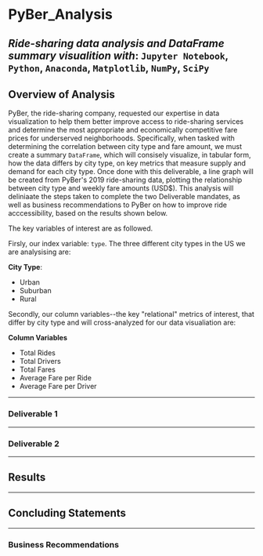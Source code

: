 # PyBer_Analysis
*Ride-sharing data analysis and DataFrame summary visualition with*: `Jupyter Notebook`, `Python`, `Anaconda`, `Matplotlib`, `NumPy`, `SciPy`
---
## Overview of Analysis
PyBer, the ride-sharing company, requested our expertise in data visualization to help them better improve access to ride-sharing services and determine the most appropriate and economically competitive fare prices for underserved neighborhoods. Specifically, when tasked with determining the correlation between city type and fare amount,  we must create a summary `DataFrame`, which will consisely visualize, in tabular form, how the data differs by city type, on key metrics that measure supply and demand for each city type. Once done with this deliverable, a line graph will be created from PyBer's 2019 ride-sharing data, plotting the relationship between city type and weekly fare amounts (USD$). This analysis will deliniaate the steps taken to complete the two Deliverable mandates, as well as business recommendations to PyBer on how to improve ride acccessibility, based on the results shown below. 

The key variables of interest are as followed. 

Firsly, our index variable: `type`. The three different city types in the US we are analysising are:

  __City Type__:
  - Urban
  - Suburban
  - Rural

Secondly, our column variables--the key "relational" metrics of interest, that differ by city type and will cross-analyzed for our data visualiation are:

  __Column Variables__
  - Total Rides 
  - Total Drivers
  - Total Fares
  - Average Fare per Ride
  - Average Fare per Driver

---
### Deliverable 1


---
### Deliverable 2 
---
## Results



---
## Concluding Statements



---
### Business Recommendations 




